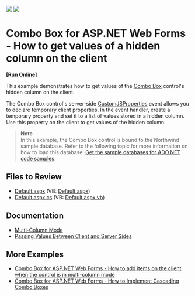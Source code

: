 <!-- default badges list -->
[![](https://img.shields.io/badge/Open_in_DevExpress_Support_Center-FF7200?style=flat-square&logo=DevExpress&logoColor=white)](https://supportcenter.devexpress.com/ticket/details/E4970)
[![](https://img.shields.io/badge/📖_How_to_use_DevExpress_Examples-e9f6fc?style=flat-square)](https://docs.devexpress.com/GeneralInformation/403183)
<!-- default badges end -->
# Combo Box for ASP.NET Web Forms - How to get values of a hidden column on the client
<!-- run online -->
**[[Run Online]](https://codecentral.devexpress.com/e4970/)**
<!-- run online end -->

This example demonstrates how to get values of the [Combo Box](http://docs.devexpress.devx/AspNet/11653/components/data-editors/combobox) control's hidden column on the client.

The Combo Box control's server-side [CustomJSProperties](https://docs.devexpress.com/AspNet/DevExpress.Web.ASPxGridView.CustomJSProperties) event allows you to declare temporary client properties. In the event handler, create a temporary property and set it to a list of values stored in a hidden column. Use this property on the client to get values of the hidden column.

> **Note**  
> In this example, the Combo Box control is bound to the Northwind sample database. Refer to the following topic for more information on how to load this database: [Get the sample databases for ADO.NET code samples](https://learn.microsoft.com/en-us/dotnet/framework/data/adonet/sql/linq/downloading-sample-databases).

## Files to Review

* [Default.aspx](./CS/WebSite/Default.aspx) (VB: [Default.aspx](./VB/WebSite/Default.aspx))
* [Default.aspx.cs](./CS/WebSite/Default.aspx.cs) (VB: [Default.aspx.vb](./VB/WebSite/Default.aspx.vb))

## Documentation

* [Multi-Column Mode](http://docs.devexpress.devx/AspNet/DevExpress.Web.ASPxComboBox#multi-column-mode)
* [Passing Values Between Client and Server Sides](https://docs.devexpress.com/AspNet/11816/common-concepts/client-side-functionality/passing-values-between-client-and-server-sides)

## More Examples

* [Combo Box for ASP.NET Web Forms - How to add items on the client when the control is in multi-column mode](https://github.com/DevExpress-Examples/how-to-add-items-to-a-multi-column-aspxcombobox-on-the-client-side-e1332)
* [Combo Box for ASP.NET Web Forms - How to Implement Cascading Combo Boxes](https://github.com/DevExpress-Examples/asp-net-web-forms-cascading-comboboxes)
